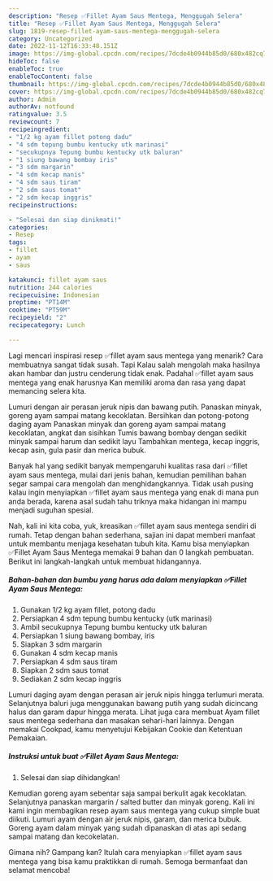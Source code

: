 ```yaml
---
description: "Resep ✅️Fillet Ayam Saus Mentega, Menggugah Selera"
title: "Resep ✅️Fillet Ayam Saus Mentega, Menggugah Selera"
slug: 1819-resep-fillet-ayam-saus-mentega-menggugah-selera
category: Uncategorized
date: 2022-11-12T16:33:48.151Z
image: https://img-global.cpcdn.com/recipes/7dcde4b0944b85d0/680x482cq70/fillet-ayam-saus-mentega-foto-resep-utama.jpg
hideToc: false
enableToc: true
enableTocContent: false
thumbnail: https://img-global.cpcdn.com/recipes/7dcde4b0944b85d0/680x482cq70/fillet-ayam-saus-mentega-foto-resep-utama.jpg
cover: https://img-global.cpcdn.com/recipes/7dcde4b0944b85d0/680x482cq70/fillet-ayam-saus-mentega-foto-resep-utama.jpg
author: Admin
authorAv: notfound
ratingvalue: 3.5
reviewcount: 7
recipeingredient:
- "1/2 kg ayam fillet potong dadu"
- "4 sdm tepung bumbu kentucky utk marinasi"
- "secukupnya Tepung bumbu kentucky utk baluran"
- "1 siung bawang bombay iris"
- "3 sdm margarin"
- "4 sdm kecap manis"
- "4 sdm saus tiram"
- "2 sdm saus tomat"
- "2 sdm kecap inggris"
recipeinstructions:

- "Selesai dan siap dinikmati!"
categories:
- Resep
tags:
- fillet
- ayam
- saus

katakunci: fillet ayam saus 
nutrition: 244 calories
recipecuisine: Indonesian
preptime: "PT14M"
cooktime: "PT59M"
recipeyield: "2"
recipecategory: Lunch

---
```



Lagi mencari inspirasi resep ✅️fillet ayam saus mentega yang menarik? Cara membuatnya sangat tidak susah. Tapi Kalau salah mengolah maka hasilnya akan hambar dan justru cenderung tidak enak. Padahal ✅️fillet ayam saus mentega yang enak harusnya Kan memiliki aroma dan rasa yang dapat memancing selera kita.


Lumuri dengan air perasan jeruk nipis dan bawang putih. Panaskan minyak, goreng ayam sampai matang kecoklatan. Bersihkan dan potong-potong daging ayam Panaskan minyak dan goreng ayam sampai matang kecoklatan, angkat dan sisihkan Tumis bawang bombay dengan sedikit minyak sampai harum dan sedikit layu Tambahkan mentega, kecap inggris, kecap asin, gula pasir dan merica bubuk.

Banyak hal yang sedikit banyak mempengaruhi kualitas rasa dari ✅️fillet ayam saus mentega, mulai dari jenis bahan, kemudian pemilihan bahan segar sampai cara mengolah dan menghidangkannya. Tidak usah pusing kalau ingin menyiapkan ✅️fillet ayam saus mentega yang enak di mana pun anda berada, karena asal sudah tahu triknya maka hidangan ini mampu menjadi suguhan spesial.


Nah, kali ini kita coba, yuk, kreasikan ✅️fillet ayam saus mentega sendiri di rumah. Tetap dengan bahan sederhana, sajian ini dapat memberi manfaat untuk membantu menjaga kesehatan tubuh kita. Kamu bisa menyiapkan ✅️Fillet Ayam Saus Mentega memakai 9 bahan dan 0 langkah pembuatan. Berikut ini langkah-langkah untuk membuat hidangannya.

<!--inarticleads1-->

##### Bahan-bahan dan bumbu yang harus ada dalam menyiapkan ✅️Fillet Ayam Saus Mentega:

1. Gunakan 1/2 kg ayam fillet, potong dadu
1. Persiapkan 4 sdm tepung bumbu kentucky (utk marinasi)
1. Ambil secukupnya Tepung bumbu kentucky utk baluran
1. Persiapkan 1 siung bawang bombay, iris
1. Siapkan 3 sdm margarin
1. Gunakan 4 sdm kecap manis
1. Persiapkan 4 sdm saus tiram
1. Siapkan 2 sdm saus tomat
1. Sediakan 2 sdm kecap inggris


Lumuri daging ayam dengan perasan air jeruk nipis hingga terlumuri merata. Selanjutnya baluri juga menggunakan bawang putih yang sudah dicincang halus dan garam dapur hingga merata. Lihat juga cara membuat Ayam fillet saus mentega sederhana dan masakan sehari-hari lainnya. Dengan memakai Cookpad, kamu menyetujui Kebijakan Cookie dan Ketentuan Pemakaian. 

<!--inarticleads2-->

##### Instruksi untuk buat ✅️Fillet Ayam Saus Mentega:


1. Selesai dan siap dihidangkan!

Kemudian goreng ayam sebentar saja sampai berkulit agak kecoklatan. Selanjutnya panaskan margarin / salted butter dan minyak goreng. Kali ini kami ingin membagikan resep ayam saus mentega yang cukup simple buat diikuti. Lumuri ayam dengan air jeruk nipis, garam, dan merica bubuk. Goreng ayam dalam minyak yang sudah dipanaskan di atas api sedang sampai matang dan kecokelatan. 

Gimana nih? Gampang kan? Itulah cara menyiapkan ✅️fillet ayam saus mentega yang bisa kamu praktikkan di rumah. Semoga bermanfaat dan selamat mencoba!
